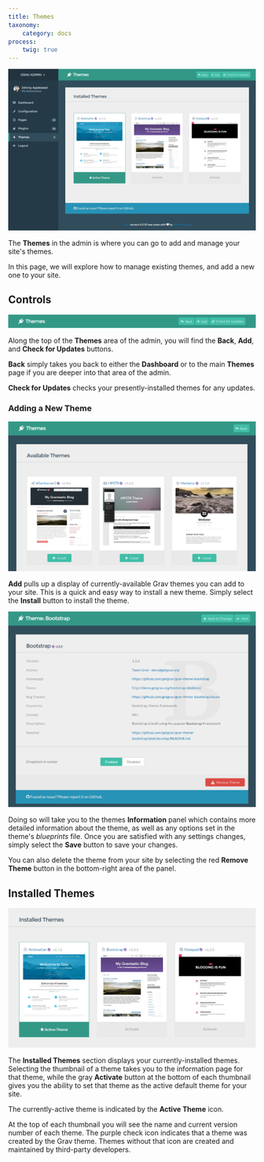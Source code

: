 ```yaml
---
title: Themes
taxonomy:
    category: docs
process:
    twig: true
---
```


![Grav Admin Themes](themes.png) 

The **Themes** in the admin is where you can go to add and manage your site's themes.

In this page, we will explore how to manage existing themes, and add a new one to your site.

## Controls

![Grav Admin Themes](themes_1.png)

Along the top of the **Themes** area of the admin, you will find the <i class="fa fa-reply"></i> **Back**, <i class="fa fa-plus"></i> **Add**, and <i class="fa fa-refresh"></i> **Check for Updates** buttons.

<i class="fa fa-reply"></i> **Back** simply takes you back to either the **Dashboard** or to the main **Themes** page if you are deeper into that area of the admin.

<i class="fa fa-refresh"></i> **Check for Updates** checks your presently-installed themes for any updates.

### Adding a New Theme

![Grav Admin Themes](themes_2.png)

<i class="fa fa-plus"></i> **Add** pulls up a display of currently-available Grav themes you can add to your site. This is a quick and easy way to install a new theme. Simply select the <i class="fa fa-plus"></i> **Install** button to install the theme. 

![Grav Admin Themes](themes_3.png)

Doing so will take you to the themes **Information** panel which contains more detailed information about the theme, as well as any options set in the theme's *blueprints* file. Once you are satisfied with any settings changes, simply select the <i class="fa fa-check"></i> **Save** button to save your changes.

You can also delete the theme from your site by selecting the red <i class="fa fa-fw fa-warning"></i> **Remove Theme** button in the bottom-right area of the panel.

## Installed Themes

![Grav Admin Themes](themes_4.png)

The **Installed Themes** section displays your currently-installed themes. Selecting the thumbnail of a theme takes you to the information page for that theme, while the gray **Activate** button at the bottom of each thumbnail gives you the ability to set that theme as the active default theme for your site.

The currently-active theme is indicated by the <i class="fa fa-star"></i> **Active Theme** icon.

At the top of each thumbnail you will see the name and current version number of each theme. The purple <i class="fa fa-check-circle"></i> check icon indicates that a theme was created by the Grav theme. Themes without that icon are created and maintained by third-party developers.